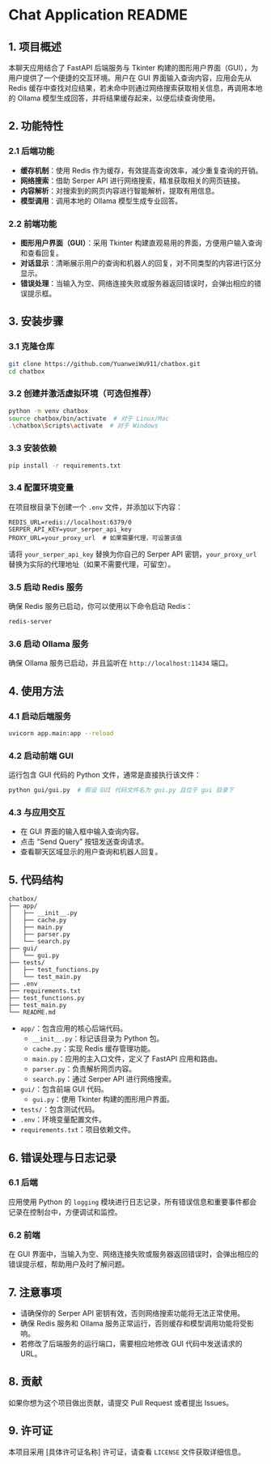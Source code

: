 # Chat Application README

## 1. 项目概述
本聊天应用结合了 FastAPI 后端服务与 Tkinter 构建的图形用户界面（GUI），为用户提供了一个便捷的交互环境。用户在 GUI 界面输入查询内容，应用会先从 Redis 缓存中查找对应结果，若未命中则通过网络搜索获取相关信息，再调用本地的 Ollama 模型生成回答，并将结果缓存起来，以便后续查询使用。

## 2. 功能特性
### 2.1 后端功能
- **缓存机制**：使用 Redis 作为缓存，有效提高查询效率，减少重复查询的开销。
- **网络搜索**：借助 Serper API 进行网络搜索，精准获取相关的网页链接。
- **内容解析**：对搜索到的网页内容进行智能解析，提取有用信息。
- **模型调用**：调用本地的 Ollama 模型生成专业回答。

### 2.2 前端功能
- **图形用户界面（GUI）**：采用 Tkinter 构建直观易用的界面，方便用户输入查询和查看回复。
- **对话显示**：清晰展示用户的查询和机器人的回复，对不同类型的内容进行区分显示。
- **错误处理**：当输入为空、网络连接失败或服务器返回错误时，会弹出相应的错误提示框。

## 3. 安装步骤

### 3.1 克隆仓库
```bash
git clone https://github.com/YuanweiWu911/chatbox.git
cd chatbox
```

### 3.2 创建并激活虚拟环境（可选但推荐）
```bash
python -m venv chatbox
source chatbox/bin/activate  # 对于 Linux/Mac
.\chatbox\Scripts\activate  # 对于 Windows
```

### 3.3 安装依赖
```bash
pip install -r requirements.txt
```

### 3.4 配置环境变量
在项目根目录下创建一个 `.env` 文件，并添加以下内容：
```plaintext
REDIS_URL=redis://localhost:6379/0
SERPER_API_KEY=your_serper_api_key
PROXY_URL=your_proxy_url  # 如果需要代理，可设置该值
```
请将 `your_serper_api_key` 替换为你自己的 Serper API 密钥，`your_proxy_url` 替换为实际的代理地址（如果不需要代理，可留空）。

### 3.5 启动 Redis 服务
确保 Redis 服务已启动，你可以使用以下命令启动 Redis：
```bash
redis-server
```

### 3.6 启动 Ollama 服务
确保 Ollama 服务已启动，并且监听在 `http://localhost:11434` 端口。

## 4. 使用方法

### 4.1 启动后端服务
```bash
uvicorn app.main:app --reload
```

### 4.2 启动前端 GUI
运行包含 GUI 代码的 Python 文件，通常是直接执行该文件：
```bash
python gui/gui.py  # 假设 GUI 代码文件名为 gui.py 且位于 gui 目录下
```

### 4.3 与应用交互
- 在 GUI 界面的输入框中输入查询内容。
- 点击 “Send Query” 按钮发送查询请求。
- 查看聊天区域显示的用户查询和机器人回复。

## 5. 代码结构
```plaintext
chatbox/
├── app/
│   ├── __init__.py
│   ├── cache.py
│   ├── main.py
│   ├── parser.py
│   └── search.py
├── gui/
│   └── gui.py
├── tests/
│   ├── test_functions.py
│   └── test_main.py
├── .env
├── requirements.txt
├── test_functions.py
├── test_main.py
└── README.md
```
- `app/`：包含应用的核心后端代码。
  - `__init__.py`：标记该目录为 Python 包。
  - `cache.py`：实现 Redis 缓存管理功能。
  - `main.py`：应用的主入口文件，定义了 FastAPI 应用和路由。
  - `parser.py`：负责解析网页内容。
  - `search.py`：通过 Serper API 进行网络搜索。
- `gui/`：包含前端 GUI 代码。
  - `gui.py`：使用 Tkinter 构建的图形用户界面。
- `tests/`：包含测试代码。
- `.env`：环境变量配置文件。
- `requirements.txt`：项目依赖文件。

## 6. 错误处理与日志记录
### 6.1 后端
应用使用 Python 的 `logging` 模块进行日志记录，所有错误信息和重要事件都会记录在控制台中，方便调试和监控。

### 6.2 前端
在 GUI 界面中，当输入为空、网络连接失败或服务器返回错误时，会弹出相应的错误提示框，帮助用户及时了解问题。

## 7. 注意事项
- 请确保你的 Serper API 密钥有效，否则网络搜索功能将无法正常使用。
- 确保 Redis 服务和 Ollama 服务正常运行，否则缓存和模型调用功能将受影响。
- 若修改了后端服务的运行端口，需要相应地修改 GUI 代码中发送请求的 URL。

## 8. 贡献
如果你想为这个项目做出贡献，请提交 Pull Request 或者提出 Issues。

## 9. 许可证
本项目采用 [具体许可证名称] 许可证，请查看 `LICENSE` 文件获取详细信息。 
